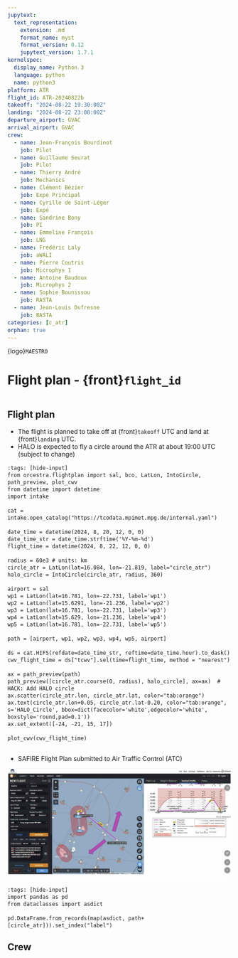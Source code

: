 ```yaml
---
jupytext:
  text_representation:
    extension: .md
    format_name: myst
    format_version: 0.12
    jupytext_version: 1.7.1
kernelspec:
  display_name: Python 3
  language: python
  name: python3
platform: ATR
flight_id: ATR-20240822b
takeoff: "2024-08-22 19:30:00Z"
landing: "2024-08-22 23:00:00Z"
departure_airport: GVAC
arrival_airport: GVAC
crew:
  - name: Jean-François Bourdinot
    job: Pilot
  - name: Guillaume Seurat
    job: Pilot
  - name: Thierry André
    job: Mechanics
  - name: Clément Bézier
    job: Expé Principal
  - name: Cyrille de Saint-Léger
    job: Expé 
  - name: Sandrine Bony
    job: PI
  - name: Emmeline François
    job: LNG
  - name: Frédéric Laly
    job: aWALI
  - name: Pierre Coutris
    job: Microphys 1
  - name: Antoine Baudoux
    job: Microphys 2
  - name: Sophie Bounissou
    job: RASTA
  - name: Jean-Louis Dufresne
    job: BASTA
categories: [c_atr]
orphan: true
---
```


{logo}`MAESTRO`

# Flight plan - {front}`flight_id`

```{badges}
```

## Flight plan
* The flight is planned to take off at {front}`takeoff` UTC and land at {front}`landing` UTC.
* HALO is expected to fly a circle around the ATR at about 19:00 UTC (subject to change)

```{code-cell} python3
:tags: [hide-input]
from orcestra.flightplan import sal, bco, LatLon, IntoCircle, path_preview, plot_cwv
from datetime import datetime
import intake

cat = intake.open_catalog("https://tcodata.mpimet.mpg.de/internal.yaml")

date_time = datetime(2024, 8, 20, 12, 0, 0)
date_time_str = date_time.strftime('%Y-%m-%d')
flight_time = datetime(2024, 8, 22, 12, 0, 0)

radius = 60e3 # units: km
circle_atr = LatLon(lat=16.084, lon=-21.819, label="circle_atr")
halo_circle = IntoCircle(circle_atr, radius, 360)

airport = sal
wp1 = LatLon(lat=16.781, lon=-22.731, label='wp1')
wp2 = LatLon(lat=15.6291, lon=-21.236, label='wp2')
wp3 = LatLon(lat=16.781, lon=-22.731, label='wp3')
wp4 = LatLon(lat=15.629, lon=-21.236, label='wp4')
wp5 = LatLon(lat=16.781, lon=-22.731, label='wp5')

path = [airport, wp1, wp2, wp3, wp4, wp5, airport]

ds = cat.HIFS(refdate=date_time_str, reftime=date_time.hour).to_dask()
cwv_flight_time = ds["tcwv"].sel(time=flight_time, method = "nearest")

ax = path_preview(path)
path_preview([circle_atr.course(0, radius), halo_circle], ax=ax)  # HACK: Add HALO circle
ax.scatter(circle_atr.lon, circle_atr.lat, color="tab:orange")
ax.text(circle_atr.lon+0.05, circle_atr.lat-0.20, color="tab:orange", s='HALO_Circle', bbox=dict(facecolor='white',edgecolor='white', boxstyle='round,pad=0.1'))
ax.set_extent([-24, -21, 15, 17])

plot_cwv(cwv_flight_time)


```
<!-- ![Flight Levels](./LEVELS-ATR-20240813b.jpg) -->

* SAFIRE Flight Plan submitted to Air Traffic Control (ATC)

![Page 1](./SAFIRE-ATR-20240822b.jpg)

```{code-cell} python3
:tags: [hide-input]
import pandas as pd
from dataclasses import asdict

pd.DataFrame.from_records(map(asdict, path+[circle_atr])).set_index("label")
```

## Crew

```{crew}
```